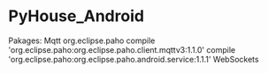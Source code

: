 # PyHouse_Android
Pakages:
    Mqtt
        org.eclipse.paho
        compile 'org.eclipse.paho:org.eclipse.paho.client.mqttv3:1.1.0'
        compile 'org.eclipse.paho:org.eclipse.paho.android.service:1.1.1'
    WebSockets
    